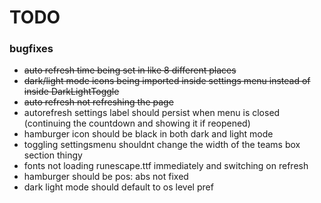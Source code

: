 # TODO

### bugfixes

- ~~auto refresh time being set in like 8 different places~~
- ~~dark/light mode icons being imported inside settings menu instead of inside DarkLightToggle~~
- ~~auto refresh not refreshing the page~~
- autorefresh settings label should persist when menu is closed (continuing the countdown and showing it if reopened)
- hamburger icon should be black in both dark and light mode
- toggling settingsmenu shouldnt change the width of the teams box section thingy
- fonts not loading runescape.ttf immediately and switching on refresh
- hamburger should be pos: abs not fixed
- dark light mode should default to os level pref